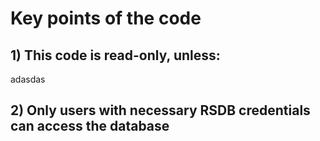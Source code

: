 # Key points of the code

## 1) This code is read-only, unless:

adasdas

## 2) Only users with necessary RSDB credentials can access the database
